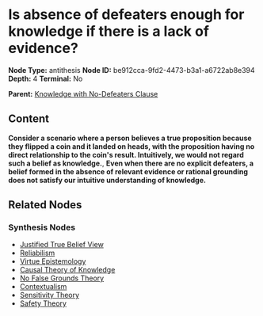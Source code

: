 # Is absence of defeaters enough for knowledge if there is a lack of evidence?

**Node Type:** antithesis
**Node ID:** be912cca-9fd2-4473-b3a1-a6722ab8e394
**Depth:** 4
**Terminal:** No

**Parent:** [Knowledge with No-Defeaters Clause](knowledge-with-no-defeaters-clause-synthesis-a1df4f71-de98-4a22-bba1-3701da6a8085.md)

## Content

**Consider a scenario where a person believes a true proposition because they flipped a coin and it landed on heads, with the proposition having no direct relationship to the coin's result. Intuitively, we would not regard such a belief as knowledge.**, **Even when there are no explicit defeaters, a belief formed in the absence of relevant evidence or rational grounding does not satisfy our intuitive understanding of knowledge.**

## Related Nodes

### Synthesis Nodes

- [Justified True Belief View](justified-true-belief-view-synthesis-6db9a477-609d-4217-903b-f4b9493c6440.md)
- [Reliabilism](reliabilism-synthesis-31b2299f-fcf3-4740-ba4c-fb3d83e84a66.md)
- [Virtue Epistemology](virtue-epistemology-synthesis-3d58e2c8-f7cd-43ff-89a6-f219d0e4f13b.md)
- [Causal Theory of Knowledge](causal-theory-of-knowledge-synthesis-d0e0ada0-a65f-4456-80bc-e1c16dc1ebfe.md)
- [No False Grounds Theory](no-false-grounds-theory-synthesis-f8ac553a-19cd-4450-b133-adc6b7914663.md)
- [Contextualism](contextualism-synthesis-bdb83c8f-f54a-458d-8278-a0867c441927.md)
- [Sensitivity Theory](sensitivity-theory-synthesis-02a15306-b4b6-4a51-8168-eaf987f760f5.md)
- [Safety Theory](safety-theory-synthesis-8e7bed6a-33cb-41a3-a065-ddefdad39653.md)
